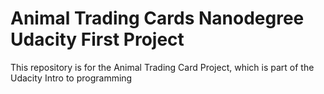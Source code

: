 # Animal Trading Cards Nanodegree Udacity First Project

This repository is for the Animal Trading Card Project, which is part of the Udacity Intro to programming
